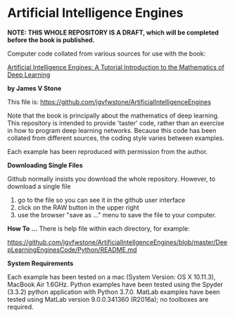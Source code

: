 # Artificial Intelligence Engines

**NOTE: THIS WHOLE REPOSITORY IS A DRAFT, which will be completed before the book is published.**

Computer code collated from various sources for use with the book: 

[Artificial Intelligence Engines: A Tutorial Introduction to the Mathematics of Deep Learning](https://jim-stone.staff.shef.ac.uk/AIEngines/)
 
**by James V Stone**

This file is: https://github.com/jgvfwstone/ArtificialIntelligenceEngines

Note that the book is principally about the mathematics of deep learning.
This repository is intended to provide 'taster' code, rather than an exercise in how to program deep learning networks. Because this code has been collated from different sources, the coding style varies between examples.

Each example has been reproduced with permission from the author.

**Downloading Single Files**

Github normally insists you download the whole repository.
However, to download a single file
1) go to the file so you can see it in the github user interface 
2) click on the RAW button in the upper right
3) use the browser "save as ..." menu to save the file to your computer. 

**How To ...**
There is help file within each directory, for example:

https://github.com/jgvfwstone/ArtificialIntellgenceEngines/blob/master/DeepLearningEnginesCode/Python/README.md

**System Requirements**

Each example has been tested on a mac (System Version:	OS X 10.11.3), MacBook Air 1.6GHz.
Python examples have been tested using the Spyder (3.3.2) python application with Python 3.7.0.
MatLab examples have been tested using MatLab version 9.0.0.341360 (R2016a); no toolboxes are required.

